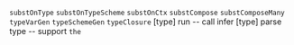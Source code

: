 `substOnType`
`substOnTypeScheme`
`substOnCtx`
`substCompose`
`substComposeMany`
`typeVarGen`
`typeSchemeGen`
`typeClosure`
[type] run -- call infer
[type] parse type -- support `the`
